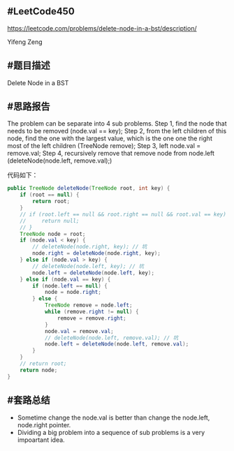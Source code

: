 #**LeetCode450**
---
https://leetcode.com/problems/delete-node-in-a-bst/description/

Yifeng Zeng

#题目描述
---
Delete Node in a BST

#思路报告
---

The problem can be separate into 4 sub problems. Step 1, find the node that needs to be removed (node.val == key); Step 2, from the left children of this node, find the one with the largest value, which is the one one the right most of the left children (TreeNode remove); Step 3, left node.val = remove.val; Step 4, recursively remove that remove node from node.left (deleteNode(node.left, remove.val);)

代码如下：
```java
public TreeNode deleteNode(TreeNode root, int key) {
    if (root == null) {
        return root;
    }
    // if (root.left == null && root.right == null && root.val == key) {
    //     return null;
    // }
    TreeNode node = root;
    if (node.val < key) {
        // deleteNode(node.right, key); // 坑
        node.right = deleteNode(node.right, key);
    } else if (node.val > key) {
        // deleteNode(node.left, key); // 坑
        node.left = deleteNode(node.left, key);
    } else if (node.val == key) {
        if (node.left == null) {
            node = node.right;
        } else {
            TreeNode remove = node.left;
            while (remove.right != null) {
                remove = remove.right;
            }
            node.val = remove.val;
            // deleteNode(node.left, remove.val); // 坑
            node.left = deleteNode(node.left, remove.val);
        }
    }
    // return root;
    return node;
}
```


#套路总结
---
- Sometime change the node.val is better than change the node.left, node.right pointer.
- Dividing a big problem into a sequence of sub problems is a very impoartant idea.

